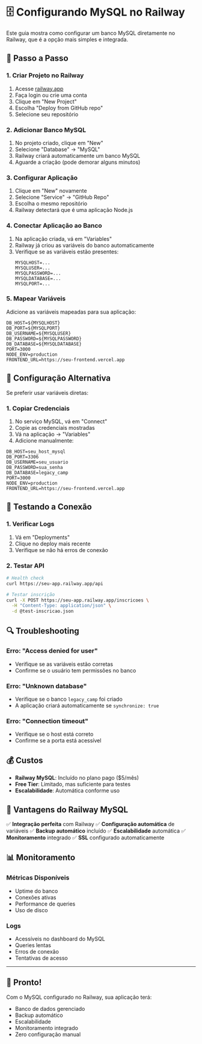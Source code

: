 # 🗄️ Configurando MySQL no Railway

Este guia mostra como configurar um banco MySQL diretamente no Railway, que é a opção mais simples e integrada.

## 🚀 Passo a Passo

### 1. Criar Projeto no Railway
1. Acesse [railway.app](https://railway.app)
2. Faça login ou crie uma conta
3. Clique em "New Project"
4. Escolha "Deploy from GitHub repo"
5. Selecione seu repositório

### 2. Adicionar Banco MySQL
1. No projeto criado, clique em "New"
2. Selecione "Database" → "MySQL"
3. Railway criará automaticamente um banco MySQL
4. Aguarde a criação (pode demorar alguns minutos)

### 3. Configurar Aplicação
1. Clique em "New" novamente
2. Selecione "Service" → "GitHub Repo"
3. Escolha o mesmo repositório
4. Railway detectará que é uma aplicação Node.js

### 4. Conectar Aplicação ao Banco
1. Na aplicação criada, vá em "Variables"
2. Railway já criou as variáveis do banco automaticamente
3. Verifique se as variáveis estão presentes:
   ```env
   MYSQLHOST=...
   MYSQLUSER=...
   MYSQLPASSWORD=...
   MYSQLDATABASE=...
   MYSQLPORT=...
   ```

### 5. Mapear Variáveis
Adicione as variáveis mapeadas para sua aplicação:
```env
DB_HOST=${MYSQLHOST}
DB_PORT=${MYSQLPORT}
DB_USERNAME=${MYSQLUSER}
DB_PASSWORD=${MYSQLPASSWORD}
DB_DATABASE=${MYSQLDATABASE}
PORT=3000
NODE_ENV=production
FRONTEND_URL=https://seu-frontend.vercel.app
```

## 🔧 Configuração Alternativa

Se preferir usar variáveis diretas:

### 1. Copiar Credenciais
1. No serviço MySQL, vá em "Connect"
2. Copie as credenciais mostradas
3. Vá na aplicação → "Variables"
4. Adicione manualmente:

```env
DB_HOST=seu_host_mysql
DB_PORT=3306
DB_USERNAME=seu_usuario
DB_PASSWORD=sua_senha
DB_DATABASE=legacy_camp
PORT=3000
NODE_ENV=production
FRONTEND_URL=https://seu-frontend.vercel.app
```

## 🧪 Testando a Conexão

### 1. Verificar Logs
1. Vá em "Deployments"
2. Clique no deploy mais recente
3. Verifique se não há erros de conexão

### 2. Testar API
```bash
# Health check
curl https://seu-app.railway.app/api

# Testar inscrição
curl -X POST https://seu-app.railway.app/inscricoes \
  -H "Content-Type: application/json" \
  -d @test-inscricao.json
```

## 🔍 Troubleshooting

### Erro: "Access denied for user"
- Verifique se as variáveis estão corretas
- Confirme se o usuário tem permissões no banco

### Erro: "Unknown database"
- Verifique se o banco `legacy_camp` foi criado
- A aplicação criará automaticamente se `synchronize: true`

### Erro: "Connection timeout"
- Verifique se o host está correto
- Confirme se a porta está acessível

## 💰 Custos

- **Railway MySQL**: Incluído no plano pago ($5/mês)
- **Free Tier**: Limitado, mas suficiente para testes
- **Escalabilidade**: Automática conforme uso

## 🎯 Vantagens do Railway MySQL

✅ **Integração perfeita** com Railway
✅ **Configuração automática** de variáveis
✅ **Backup automático** incluído
✅ **Escalabilidade** automática
✅ **Monitoramento** integrado
✅ **SSL** configurado automaticamente

## 📊 Monitoramento

### Métricas Disponíveis
- Uptime do banco
- Conexões ativas
- Performance de queries
- Uso de disco

### Logs
- Acessíveis no dashboard do MySQL
- Queries lentas
- Erros de conexão
- Tentativas de acesso

---

## 🎉 Pronto!

Com o MySQL configurado no Railway, sua aplicação terá:
- Banco de dados gerenciado
- Backup automático
- Escalabilidade
- Monitoramento integrado
- Zero configuração manual 